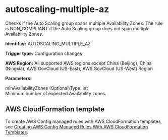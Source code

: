 # autoscaling\-multiple\-az<a name="autoscaling-multiple-az"></a>

Checks if the Auto Scaling group spans multiple Availability Zones\. The rule is NON\_COMPLIANT if the Auto Scaling group does not span multiple Availability Zones\. 

**Identifier:** AUTOSCALING\_MULTIPLE\_AZ

**Trigger type:** Configuration changes

**AWS Region:** All supported AWS regions except China \(Beijing\), China \(Ningxia\), AWS GovCloud \(US\-East\), AWS GovCloud \(US\-West\) Region

**Parameters:**

minAvailabilityZones \(Optional\)Type: int  
Minimum number of expected Availability zones\.

## AWS CloudFormation template<a name="w79aac11c32c17b9c49c15"></a>

To create AWS Config managed rules with AWS CloudFormation templates, see [Creating AWS Config Managed Rules With AWS CloudFormation Templates](aws-config-managed-rules-cloudformation-templates.md)\.